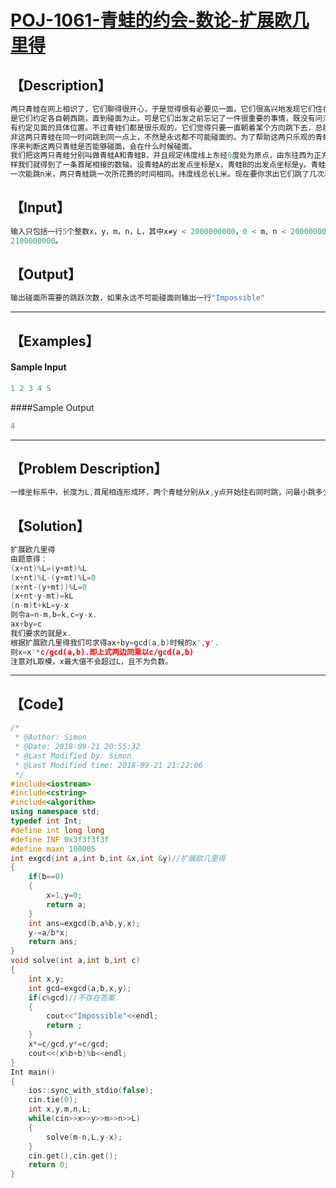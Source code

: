 #  [POJ-1061-青蛙的约会-数论-扩展欧几里得](https://vjudge.net/problem/POJ-1061)



## 【Description】

```c++
两只青蛙在网上相识了，它们聊得很开心，于是觉得很有必要见一面。它们很高兴地发现它们住在同一条纬度线上，于
是它们约定各自朝西跳，直到碰面为止。可是它们出发之前忘记了一件很重要的事情，既没有问清楚对方的特征，也没
有约定见面的具体位置。不过青蛙们都是很乐观的，它们觉得只要一直朝着某个方向跳下去，总能碰到对方的。但是除
非这两只青蛙在同一时间跳到同一点上，不然是永远都不可能碰面的。为了帮助这两只乐观的青蛙，你被要求写一个程
序来判断这两只青蛙是否能够碰面，会在什么时候碰面。
我们把这两只青蛙分别叫做青蛙A和青蛙B，并且规定纬度线上东经0度处为原点，由东往西为正方向，单位长度1米，这
样我们就得到了一条首尾相接的数轴。设青蛙A的出发点坐标是x，青蛙B的出发点坐标是y。青蛙A一次能跳m米，青蛙B
一次能跳n米，两只青蛙跳一次所花费的时间相同。纬度线总长L米。现在要你求出它们跳了几次以后才会碰面。 
```

## 【Input】

```c++
输入只包括一行5个整数x，y，m，n，L，其中x≠y < 2000000000，0 < m、n < 2000000000，0 < L < 
2100000000。 
```

## 【Output】

```c++
输出碰面所需要的跳跃次数，如果永远不可能碰面则输出一行"Impossible" 
```

------



## 【Examples】 

#### Sample Input

```c++
1 2 3 4 5
```

####Sample Output

```c++
4
```

------



## 【Problem Description】

```c++
一维坐标系中，长度为L,首尾相连形成环，两个青蛙分别从x,y点开始往右同时跳，问最小跳多少次两青蛙能够碰面。
```

## 【Solution】

```c++
扩展欧几里得
由题意得：
(x+nt)%L=(y+mt)%L
(x+nt)%L-(y+mt)%L=0
(x+nt-(y+mt))%L=0
(x+nt-y-mt)=kL
(n-m)t+kL=y-x
则令a=n-m,b=k,c=y-x.
ax+by=c
我们要求的就是x.
根据扩展欧几里得我们可求得ax+by=gcd(a,b)时候的x',y'.
则x=x'*c/gcd(a,b).即上式两边同乘以c/gcd(a,b)
注意对L取模，x最大值不会超过L，且不为负数。
```

------



## 【Code】

```c++
/*
 * @Author: Simon 
 * @Date: 2018-09-21 20:55:32 
 * @Last Modified by: Simon
 * @Last Modified time: 2018-09-21 21:22:06
 */
#include<iostream>
#include<cstring>
#include<algorithm>
using namespace std;
typedef int Int;
#define int long long
#define INF 0x3f3f3f3f
#define maxn 100005
int exgcd(int a,int b,int &x,int &y)//扩展欧几里得
{
    if(b==0)
    {
        x=1,y=0;
        return a;
    }
    int ans=exgcd(b,a%b,y,x);
    y-=a/b*x;
    return ans;
}
void solve(int a,int b,int c)
{
    int x,y;
    int gcd=exgcd(a,b,x,y);
    if(c%gcd)//不存在答案
    {
        cout<<"Impossible"<<endl;
        return ;
    }
    x*=c/gcd,y*=c/gcd;
    cout<<(x%b+b)%b<<endl; 
}
Int main()
{
    ios::sync_with_stdio(false);
    cin.tie(0);
    int x,y,m,n,L;
    while(cin>>x>>y>>m>>n>>L)
    {
        solve(m-n,L,y-x);
    }
    cin.get(),cin.get();
    return 0;
}
```
